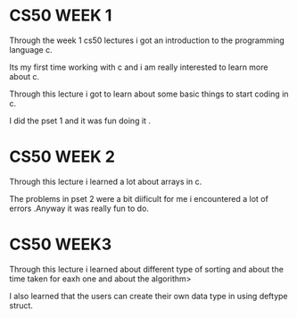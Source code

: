 
# CS50 WEEK 1
<p> Through the week 1 cs50 lectures i got an introduction to the programming language c.</p>
<p>Its my first time working with c and i am really interested to learn more about c.</p>
<p>Through this lecture i got to learn about some basic things to start coding in c.</p>
<p>I did the pset 1 and it was fun doing it .</p>

# CS50 WEEK 2

<p> Through this lecture i learned a lot about arrays in c. </p>
<p>The problems in pset 2 were a bit diificult for me i encountered a lot of errors .Anyway it was really fun to do.</p>

# CS50 WEEK3
<p>Through this lecture i learned about different type of sorting and about the time taken for eaxh one and about the algorithm></p>
<p>I also learned that the users can create their own data type in using deftype struct. 
